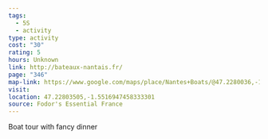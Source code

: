 ```yaml
---
tags:
  - 5S
  - activity
type: activity
cost: "30"
rating: 5
hours: Unknown
link: http://bateaux-nantais.fr/
page: "346"
map-link: https://www.google.com/maps/place/Nantes+Boats/@47.2280036,-1.5542182,17z/data=!3m1!4b1!4m6!3m5!1s0x4805ee99f497b37b:0x9bb535f89262283e!8m2!3d47.228!4d-1.5516433!16s%2Fg%2F1tjs49lr?entry=ttu&g_ep=EgoyMDI0MDkxNi4wIKXMDSoASAFQAw%3D%3D
visit: 
location: 47.22803505,-1.5516947458333301
source: Fodor's Essential France
---
```

Boat tour with fancy dinner 